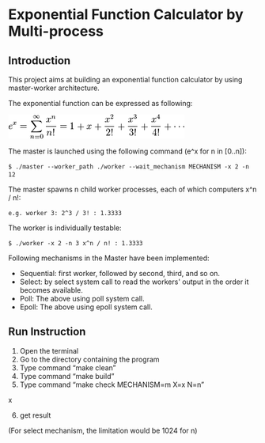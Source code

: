 # Exponential Function Calculator by Multi-process

## Introduction

This project aims at building an exponential function calculator by using master-worker architecture. 

The exponential function can be expressed as following:

<img src="https://github.com/xlabcba/ComputerSystems/blob/master/project2_multi_process/figures/equation.png"/>

The master is launched using the following command (e^x for n in [0..n]):

```
$ ./master --worker_path ./worker --wait_mechanism MECHANISM -x 2 -n 12
```

The master spawns n child worker processes, each of which computers x^n / n!:

```
e.g. worker 3: 2^3 / 3! : 1.3333
```

The worker is individually testable:

```
$ ./worker -x 2 -n 3 x^n / n! : 1.3333
```

Following mechanisms in the Master have been implemented:

* Sequential: first worker, followed by second, third, and so on.
* Select: by select system call to read the workers' output in the order it becomes available.
* Poll: The above using poll system call.
* Epoll: The above using epoll system call.

## Run Instruction

1. Open the terminal
2. Go to the directory containing the program
3. Type command “make clean”
4. Type command “make build”
5. Type command “make check MECHANISM=m X=x N=n” 

x

6. get result

(For select mechanism, the limitation would be 1024 for n)